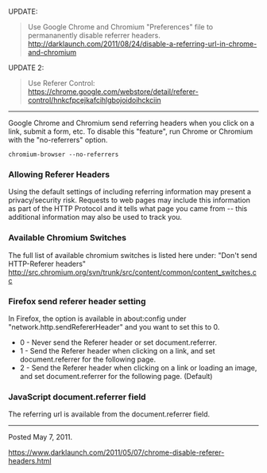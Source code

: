UPDATE:
> Use Google Chrome and Chromium "Preferences" file to permananently disable referrer headers. http://darklaunch.com/2011/08/24/disable-a-referring-url-in-chrome-and-chromium

UPDATE 2:
> Use Referer Control: https://chrome.google.com/webstore/detail/referer-control/hnkcfpcejkafcihlgbojoidoihckciin

---

Google Chrome and Chromium send referring headers when you click on a link, submit a form, etc. To disable this "feature", run Chrome or Chromium with the "no-referrers" option.

```
chromium-browser --no-referrers
```

### Allowing Referer Headers
Using the default settings of including referring information may present a privacy/security risk. Requests to web pages may include this information as part of the HTTP Protocol and it tells what page you came from -- this additional information may also be used to track you.

### Available Chromium Switches
The full list of available chromium switches is listed here under: "Don't send HTTP-Referer headers"
http://src.chromium.org/svn/trunk/src/content/common/content_switches.cc

### Firefox send referer header setting
In Firefox, the option is available in about:config under "network.http.sendRefererHeader" and you want to set this to 0.

* 0 - Never send the Referer header or set document.referrer.
* 1 - Send the Referer header when clicking on a link, and set document.referrer for the following page.
* 2 - Send the Referer header when clicking on a link or loading an image, and set document.referrer for the following page. (Default)

### JavaScript document.referrer field
The referring url is available from the document.referrer field.

---

Posted May 7, 2011.

https://www.darklaunch.com/2011/05/07/chrome-disable-referer-headers.html